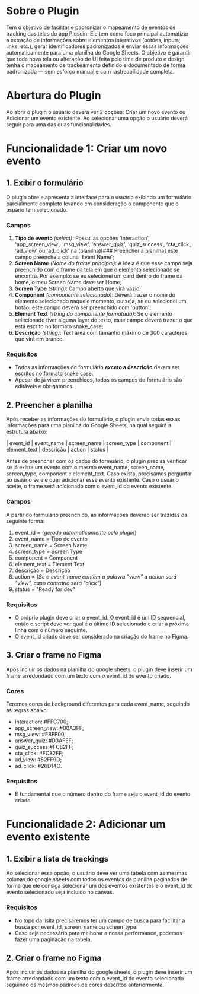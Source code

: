 # Sobre o Plugin
Tem o objetivo de facilitar e padronizar o mapeamento de eventos de tracking das telas do app Plusdin. Ele tem como foco principal automatizar a extração de informações sobre elementos interativos (botões, inputs, links, etc.), gerar identificadores padronizados e enviar essas informações automaticamente para uma planilha do Google Sheets.
O objetivo é garantir que toda nova tela ou alteração de UI feita pelo time de produto e design tenha o mapeamento de trackeamento definido e documentado de forma padronizada — sem esforço manual e com rastreabilidade completa.

# Abertura do Plugin
Ao abrir o plugin o usuário deverá ver 2 opções: Criar um novo evento ou Adicionar um evento existente. Ao selecionar uma opção o usuário deverá seguir para uma das duas funcionalidades. 

# **Funcionalidade 1:** Criar um novo evento

## 1. Exibir o formulário 
O plugin abre e apresenta a interface para o usuário exibindo um formulário parcialmente completo levando em consideração o componente que o usuário tem selecionado.

### Campos 
1. **Tipo de evento** *(select)*: Possui as opções 'interaction', 'app_screen_view', 'msg_view', 'answer_quiz', 'quiz_success', 'cta_click', 'ad_view' ou 'ad_click' na (planilha)[### Preencher a planilha] este campo preenche a coluna 'Event Name';
2. **Screen Name** *(Nome do frame principal)*: A ideia é que esse campo seja preenchido com o frame da tela em que o elemento selecionado se encontra. Por exemplo: se eu selecionei um card dentro do frame da home, o meu Screen Name deve ser Home;
3. **Screen Type** *(string)*: Campo aberto que virá vazio;
4. **Component** *(componente selecionado)*: Deverá trazer o nome do elemento selecionado naquele momento, ou seja, se eu selecionei um botão, este campo deverá ser preenchido com 'button';
5. **Element Text** *(string do componente formatada)*: Se o elemento selecionado tiver alguma layer de texto, esse campo deverá trazer o que está escrito no formato snake_case;
6. **Descrição** *(string)*: Text area com tamanho máximo de 300 caracteres que virá em branco.

### Requisitos 
* Todos as informações do formulário **exceto a descrição** devem ser escritos no formato snake case.
* Apesar de já virem preenchidos, todos os campos do formulário são editáveis e obrigatórios.

## 2. Preencher a planilha 
Após receber as informações do formulário, o plugin envia todas essas informações para uma planilha do Google Sheets, na qual seguirá a estrutura abaixo: 

| event_id | event_name | screen_name | screen_type | component | element_text | descrição | action | status |

Antes de preencher com os dados do formuário, o plugin precisa verificar se já existe um evento com o mesmo event_name, screen_name, screen_type, component e element_text. Caso exista, precisamos perguntar ao usuário se ele quer adicionar esse evento existente. Caso o usuário aceite, o frame será adicionado com o event_id do evento existente.

### Campos 
A partir do formulário preenchido, as informações deverão ser trazidas da seguinte forma: 
1. event_id = {*gerado automaticamente pelo plugin*}
2. event_name = Tipo de evento
3. screen_name = Screen Name
4. screen_type = Screen Type
5. component = Component
6. element_text = Element Text
7. descrição = Descrição
8. action = {*Se o event_name contém a palavra "view" a action será "view", caso contrário será "click"*}
9. status = "Ready for dev"

### Requisitos 
* O próprio plugin deve criar o event_id. O event_id é um ID sequencial, então o script deve ver qual é o último ID selecionado e criar a próxima linha com o número seguinte. 
* O event_id criado deve ser considerado na criação do frame no Figma.

## 3. Criar o frame no Figma 
Após incluir os dados na planilha do google sheets, o plugin deve inserir um frame arredondado com um texto com o event_id do evento criado. 

### Cores
Teremos cores de background diferentes para cada event_name, seguindo as regras abaixo: 
* interaction: #FFC700;
* app_screen_view: #00A3FF;
* msg_view: #EBFF00;
* answer_quiz: #D3AFEF;
* quiz_success:#FC82FF;
* cta_click: #FC82FF;
* ad_view: #82FF9D;
* ad_click: #26D14C.

### Requisitos
* É fundamental que o número dentro do frame seja o event_id do evento criado

# Funcionalidade 2: Adicionar um evento existente
## 1. Exibir a lista de trackings 
Ao selecionar essa opção, o usuário deve ver uma tabela com as mesmas colunas do google sheets com todos os eventos da planilha paginados de forma que ele consiga selecionar um dos eventos existentes e o event_id do evento selecionado seja incluido no canvas. 

### Requisitos 
* No topo da lisita precisaremos ter um campo de busca para facilitar a busca por event_id, screen_name ou screen_type.
* Caso seja necessário para melhorar a nossa performance, podemos fazer uma paginação na tabela. 

## 2. Criar o frame no Figma 
Após incluir os dados na planilha do google sheets, o plugin deve inserir um frame arredondado com um texto com o event_id do evento selecionado seguindo os mesmos padrões de cores descritos anteriormente. 


